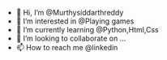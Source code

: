 - 👋 Hi, I’m @Murthysiddarthreddy
- 👀 I’m interested in @Playing games
- 🌱 I’m currently learning @Python,Html,Css
- 💞️ I’m looking to collaborate on ...
- 📫 How to reach me @linkedin

<!---
Murthysiddarthreddy/Murthysiddarthreddy is a ✨ special ✨ repository because its `README.md` (this file) appears on your GitHub profile.
You can click the Preview link to take a look at your changes.
--->
